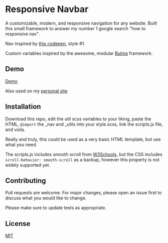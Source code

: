 # Responsive Navbar

A customizable, modern, and responsive navigation for any website. Built this small framework to answer my number 1 google search "how to responsive nav".

Nav inspired by [this codepen](https://codepen.io/itsfame/pen/yyWEVo), style #1. 

Custom variables inspired by the awesome, modular [Bulma](https://bulma.io/) framework.

## Demo
[Demo](https://codywilliamson.github.io/responsive-navbar/)

Also used on my [personal site](https://codywilliamson.com)


## Installation

Download this repo, edit the util scss variables to your liking, paste the HTML, `@import` the _nav and _utils into your style.scss, link the scripts.js file, and voila.

Really and truly, this could be used as a very basic HTML template, but use what you need.

The scripts.js includes smooth scroll from [W3Schools](https://www.w3schools.com/howto/howto_css_smooth_scroll.asp#section2), but the CSS includes `scroll-behavior: smooth-scroll` as a backup, however this property is not widely supported yet.

## Contributing
Pull requests are welcome. For major changes, please open an issue first to discuss what you would like to change.

Please make sure to update tests as appropriate.

## License
[MIT](https://choosealicense.com/licenses/mit/)